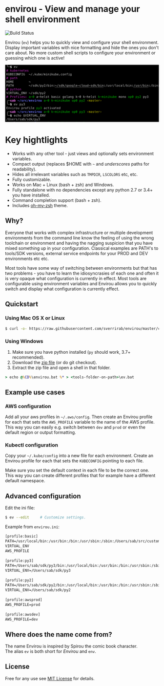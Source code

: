 # envirou - View and manage your shell environment

![Build Status](https://travis-ci.org/sverrirab/envirou.svg?branch=master)

Envirou (`ev`) helps you to quickly view and configure your shell 
 environment. Display important variables with nice formatting and hide the ones you don't care about. No more custom shell scripts to configure your environment or guessing which one is active!
 

![Simple View](./screenshots/header.png)


# Key hightlights 
* Works with any other tool - just views and optionally sets environment variables.
* Compact output (replaces $HOME with `~` and _underscores_ paths for readability).
* Hides all irrelevant variables such as `TMPDIR`, `LSCOLORS` etc, etc.
* Fully customizable.
* Works on Mac + Linux (bash + zsh) and Windows.  
* Fully standalone with no dependencies except any python 2.7 or 3.4+ you have installed.
* Command completion support (bash + zsh).
* Includes [oh-my-zsh](https://ohmyz.sh/) theme.


## Why?
Everyone that works with complex infrastructure or multiple development environments from the command line know the feeling of using the wrong toolchain or environment and having the nagging suspicion that you have mixed something up in your configuration. Classical examples 
are PATH's to tools/SDK versions, external service endpoints for your PROD and DEV environments
etc etc.

Most tools have some way of switching between environments but that has two problems - you have to learn the idiosyncrasies of each one and often it is very opaque what configuration is currently in effect.
Most tools are configurable using environment variables and Envirou allows you to quickly switch and display what configuration is currently effect.


## Quickstart

### Using Mac OS X or Linux

```bash
$ curl -o- https://raw.githubusercontent.com/sverrirab/envirou/master/curl_install.sh | bash
```

### Using Windows

1) Make sure you have python installed (`py` should work, 3.7+ recommended).
1) Download the [zip file](https://github.com/sverrirab/envirou/archive/master.zip) (or do git checkout).
3) Extract the zip file and open a shell in that folder.

```cmd
> echo @%CD%\envirou.bat %* > <tools-folder-on-path>\ev.bat 
```

## Example use cases
### AWS configuration
Add all your aws profiles in `~/.aws/config`.  Then create an Envirou profile for each
that sets the `AWS_PROFILE` variable to the name of the AWS profile.  This way you can
easily e.g. switch between `dev` and `prod` or even the default region or output formatting.

### Kubectl configuration
Copy your `~/.kube/config` into a new file for each environment.  Create an Envirou 
profile for each that sets the `KUBECONFIG` pointing to each file.

Make sure you set the default context in each file to be the correct one.  This way you
can create different profiles that for example have a different default namespace.

## Advanced configuration

Edit the ini file:

```bash
$ ev --edit     # Customize settings.
```

Example from `envirou.ini`:

```inifile
[profile:basic]
PATH=/usr/local/bin:/usr/bin:/bin:/usr/sbin:/sbin:/Users/sab/src/custom/bin
VIRTUAL_ENV
AWS_PROFILE

[profile:py3]
PATH=/Users/sab/sdk/py3/bin:/usr/local/bin:/usr/bin:/bin:/usr/sbin:/sbin:/Users/sab/src/custom/bin
VIRTUAL_ENV=/Users/sab/sdk/py3

[profile:py2]
PATH=/Users/sab/sdk/py2/bin:/usr/local/bin:/usr/bin:/bin:/usr/sbin:/sbin:/Users/sab/src/custom/bin
VIRTUAL_ENV=/Users/sab/sdk/py2

[profile:awsprod]
AWS_PROFILE=prod

[profile:awsdev]
AWS_PROFILE=dev
```


## Where does the name come from? 
The name Envirou is inspired by Spirou the comic book character.  
The alias `ev` is both short for *Envirou* and `env`. 


## License

Free for any use see [MIT License](./LICENSE) for details.
